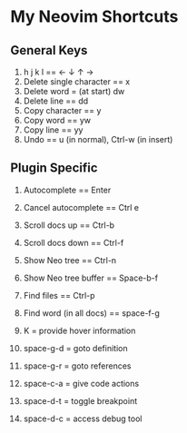 # My Neovim Shortcuts

## General Keys

1. h j k l == ← ↓ ↑ →
2. Delete single character == x
3. Delete word = (at start) dw
4. Delete line == dd
5. Copy character == y
6. Copy word == yw
7. Copy line == yy
8. Undo == u (in normal), Ctrl-w (in insert)

## Plugin Specific

1. Autocomplete == Enter
2. Cancel autocomplete == Ctrl e
3. Scroll docs up == Ctrl-b
4. Scroll docs down == Ctrl-f

5. Show Neo tree == Ctrl-n
6. Show Neo tree buffer == Space-b-f

7. Find files == Ctrl-p
8. Find word (in all docs) == space-f-g

9. K = provide hover information
10. space-g-d = goto definition
11. space-g-r = goto references
12. space-c-a = give code actions

13. space-d-t = toggle breakpoint
14. space-d-c = access debug tool
